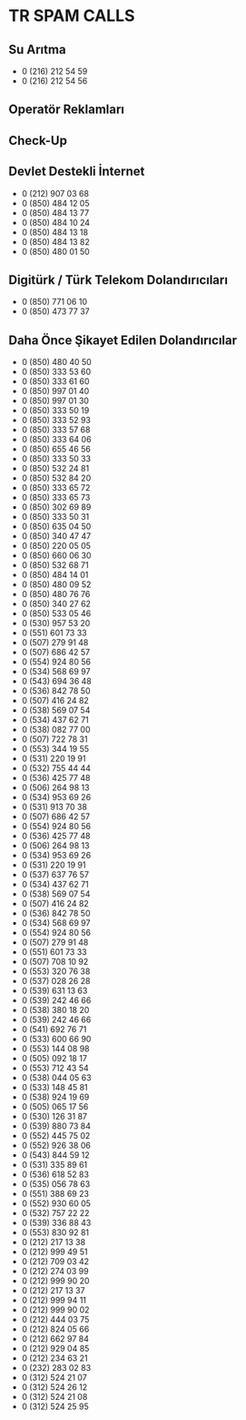 # TR SPAM CALLS

## Su Arıtma

- 0 (216) 212 54 59
- 0 (216) 212 54 56

## Operatör Reklamları

## Check-Up

## Devlet Destekli İnternet

- 0 (212) 907 03 68
- 0 (850) 484 12 05
- 0 (850) 484 13 77
- 0 (850) 484 10 24
- 0 (850) 484 13 18
- 0 (850) 484 13 82
- 0 (850) 480 01 50

## Digitürk / Türk Telekom Dolandırıcıları

-  0 (850) 771 06 10
-  0 (850) 473 77 37

## Daha Önce Şikayet Edilen Dolandırıcılar

- 0 (850) 480 40 50
- 0 (850) 333 53 60
- 0 (850) 333 61 60
- 0 (850) 997 01 40
- 0 (850) 997 01 30
- 0 (850) 333 50 19
- 0 (850) 333 52 93
- 0 (850) 333 57 68
- 0 (850) 333 64 06
- 0 (850) 655 46 56
- 0 (850) 333 50 33
- 0 (850) 532 24 81
- 0 (850) 532 84 20
- 0 (850) 333 65 72
- 0 (850) 333 65 73
- 0 (850) 302 69 89
- 0 (850) 333 50 31
- 0 (850) 635 04 50
- 0 (850) 340 47 47
- 0 (850) 220 05 05
- 0 (850) 660 06 30
- 0 (850) 532 68 71
- 0 (850) 484 14 01
- 0 (850) 480 09 52
- 0 (850) 480 76 76
- 0 (850) 340 27 62
- 0 (850) 533 05 46
- 0 (530) 957 53 20
- 0 (551) 601 73 33
- 0 (507) 279 91 48
- 0 (507) 686 42 57
- 0 (554) 924 80 56
- 0 (534) 568 69 97
- 0 (543) 694 36 48
- 0 (536) 842 78 50
- 0 (507) 416 24 82
- 0 (538) 569 07 54
- 0 (534) 437 62 71
- 0 (538) 082 77 00
- 0 (507) 722 78 31
- 0 (553) 344 19 55
- 0 (531) 220 19 91
- 0 (532) 755 44 44
- 0 (536) 425 77 48
- 0 (506) 264 98 13
- 0 (534) 953 69 26
- 0 (531) 913 70 38
- 0 (507) 686 42 57
- 0 (554) 924 80 56
- 0 (536) 425 77 48
- 0 (506) 264 98 13
- 0 (534) 953 69 26
- 0 (531) 220 19 91
- 0 (537) 637 76 57
- 0 (534) 437 62 71
- 0 (538) 569 07 54
- 0 (507) 416 24 82
- 0 (536) 842 78 50
- 0 (534) 568 69 97
- 0 (554) 924 80 56
- 0 (507) 279 91 48
- 0 (551) 601 73 33
- 0 (507) 708 10 92
- 0 (553) 320 76 38
- 0 (537) 028 26 28
- 0 (539) 631 13 63
- 0 (539) 242 46 66
- 0 (538) 380 18 20
- 0 (539) 242 46 66
- 0 (541) 692 76 71
- 0 (533) 600 66 90
- 0 (553) 144 08 98
- 0 (505) 092 18 17
- 0 (553) 712 43 54
- 0 (538) 044 05 63
- 0 (533) 148 45 81
- 0 (538) 924 19 69
- 0 (505) 065 17 56
- 0 (530) 126 31 87
- 0 (539) 880 73 84
- 0 (552) 445 75 02
- 0 (552) 926 38 06
- 0 (543) 844 59 12
- 0 (531) 335 89 61
- 0 (536) 618 52 83
- 0 (535) 056 78 63
- 0 (551) 388 69 23
- 0 (552) 930 60 05
- 0 (532) 757 22 22
- 0 (539) 336 88 43
- 0 (553) 830 92 81
- 0 (212) 217 13 38
- 0 (212) 999 49 51
- 0 (212) 709 03 42
- 0 (212) 274 03 99
- 0 (212) 999 90 20
- 0 (212) 217 13 37
- 0 (212) 999 94 11
- 0 (212) 999 90 02
- 0 (212) 444 03 75
- 0 (212) 824 05 66
- 0 (212) 662 97 84
- 0 (212) 929 04 85
- 0 (212) 234 63 21
- 0 (232) 283 02 83
- 0 (312) 524 21 07
- 0 (312) 524 26 12
- 0 (312) 524 21 08
- 0 (312) 524 25 95

